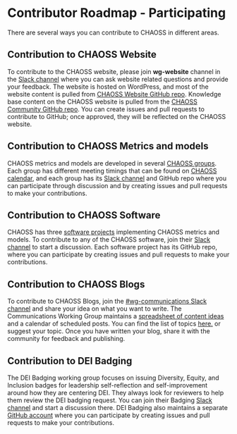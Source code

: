 # Contributor Roadmap - Participating

There are several ways you can contribute to CHAOSS in different areas.

## Contribution to CHAOSS Website
To contribute to the CHAOSS website, please join **wg-website** channel in the [Slack channel](https://join.slack.com/t/chaoss-workspace/shared_invite/zt-1fah5gu35-5oUQEPT32O2Zt~3MFVNMlw) where you can ask website related questions and provide your feedback. The website is hosted on WordPress, and most of the website content is pulled from [CHAOSS Website GitHub repo]( https://github.com/chaoss/website). Knowledge base content on the CHAOSS website is pulled from the [CHAOSS Community GitHub repo]( https://github.com/chaoss/community). You can create issues and pull requests to contribute to GitHub; once approved, they will be reflected on the CHAOSS website.

## Contribution to CHAOSS Metrics and models
CHAOSS metrics and models are developed in several [CHAOSS groups]( https://chaoss.community/kbtopic/chaoss-groups/). Each group has different meeting timings that can be found on [CHAOSS calendar]( https://chaoss.community/chaoss-calendar/), and each group has its [Slack channel](https://join.slack.com/t/chaoss-workspace/shared_invite/zt-1fah5gu35-5oUQEPT32O2Zt~3MFVNMlw) and GitHub repo where you can participate through discussion and by creating issues and pull requests to make your contributions.

## Contribution to CHAOSS Software
CHAOSS has three [software projects]( https://chaoss.community/kb/software-projects/) implementing CHAOSS metrics and models. To contribute to any of the CHAOSS software, join their [Slack channel](https://join.slack.com/t/chaoss-workspace/shared_invite/zt-1fah5gu35-5oUQEPT32O2Zt~3MFVNMlw) to start a discussion. Each software project has its GitHub repo, where you can participate by creating issues and pull requests to make your contributions.

## Contribution to CHAOSS Blogs
To contribute to CHAOSS Blogs, join the [#wg-communications Slack channel](https://chaoss-workspace.slack.com/archives/C047TTUGGAJ) and share your idea on what you want to write. The Communications Working Group maintains a [spreadsheet of content ideas](https://docs.google.com/spreadsheets/d/1d4fCA5r3MUUxdlwTcB34V8gkicWFYU7hm_T2h74EHNM/edit#gid=1398016572) and a calendar of scheduled posts. You can find the list of topics [here.](https://docs.google.com/spreadsheets/d/1d4fCA5r3MUUxdlwTcB34V8gkicWFYU7hm_T2h74EHNM/edit#gid=1398016572) or suggest your topic. Once you have written your blog, share it with the community for feedback and publishing.

## Contribution to DEI Badging
The DEI Badging working group focuses on issuing Diversity, Equity, and Inclusion badges for leadership self-reflection and self-improvement around how they are centering DEI. They always look for reviewers to help them review the DEI badging request. You can join their Badging [Slack channel](https://join.slack.com/t/chaoss-workspace/shared_invite/zt-1fah5gu35-5oUQEPT32O2Zt~3MFVNMlw) and start a discussion there. DEI Badging also maintains a separate [GitHub account](https://github.com/badging/) where you can participate by creating issues and pull requests to make your contributions.
